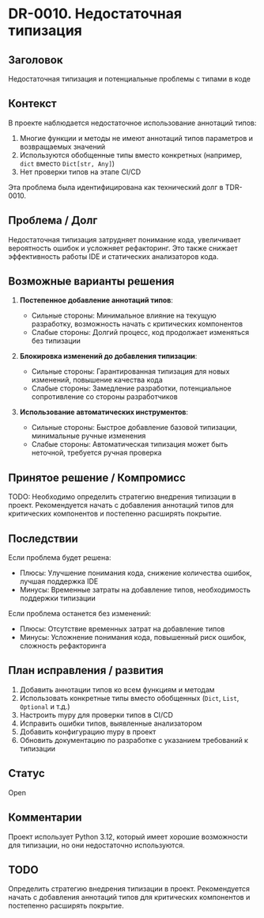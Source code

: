 # DR-0010. Недостаточная типизация

## Заголовок
Недостаточная типизация и потенциальные проблемы с типами в коде

## Контекст
В проекте наблюдается недостаточное использование аннотаций типов:
1. Многие функции и методы не имеют аннотаций типов параметров и возвращаемых значений
2. Используются обобщенные типы вместо конкретных (например, `dict` вместо `Dict[str, Any]`)
3. Нет проверки типов на этапе CI/CD

Эта проблема была идентифицирована как технический долг в TDR-0010.

## Проблема / Долг
Недостаточная типизация затрудняет понимание кода, увеличивает вероятность ошибок и усложняет рефакторинг. Это также снижает эффективность работы IDE и статических анализаторов кода.

## Возможные варианты решения

1. **Постепенное добавление аннотаций типов**:
   - Сильные стороны: Минимальное влияние на текущую разработку, возможность начать с критических компонентов
   - Слабые стороны: Долгий процесс, код продолжает изменяться без типизации

2. **Блокировка изменений до добавления типизации**:
   - Сильные стороны: Гарантированная типизация для новых изменений, повышение качества кода
   - Слабые стороны: Замедление разработки, потенциальное сопротивление со стороны разработчиков

3. **Использование автоматических инструментов**:
   - Сильные стороны: Быстрое добавление базовой типизации, минимальные ручные изменения
   - Слабые стороны: Автоматическая типизация может быть неточной, требуется ручная проверка

## Принятое решение / Компромисс
TODO: Необходимо определить стратегию внедрения типизации в проект. Рекомендуется начать с добавления аннотаций типов для критических компонентов и постепенно расширять покрытие.

## Последствии
Если проблема будет решена:
- Плюсы: Улучшение понимания кода, снижение количества ошибок, лучшая поддержка IDE
- Минусы: Временные затраты на добавление типов, необходимость поддержки типизации

Если проблема останется без изменений:
- Плюсы: Отсутствие временных затрат на добавление типов
- Минусы: Усложнение понимания кода, повышенный риск ошибок, сложность рефакторинга

## План исправления / развития
1. Добавить аннотации типов ко всем функциям и методам
2. Использовать конкретные типы вместо обобщенных (`Dict`, `List`, `Optional` и т.д.)
3. Настроить mypy для проверки типов в CI/CD
4. Исправить ошибки типов, выявленные анализатором
5. Добавить конфигурацию mypy в проект
6. Обновить документацию по разработке с указанием требований к типизации

## Статус
Open

## Комментарии
Проект использует Python 3.12, который имеет хорошие возможности для типизации, но они недостаточно используются.

## TODO
Определить стратегию внедрения типизации в проект. Рекомендуется начать с добавления аннотаций типов для критических компонентов и постепенно расширять покрытие.